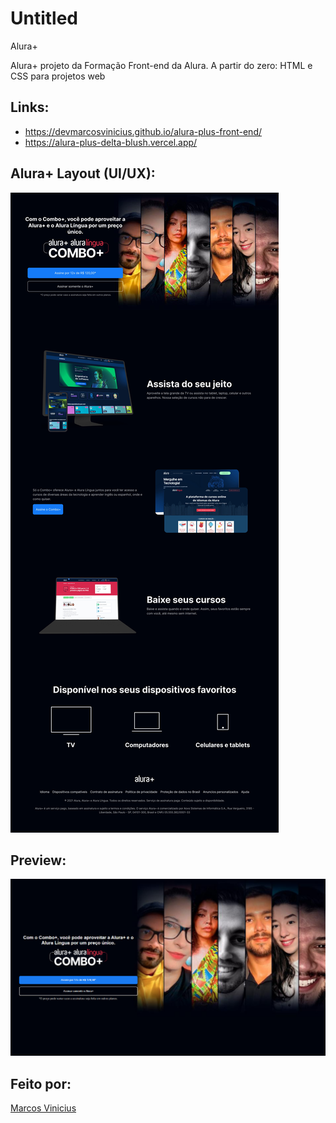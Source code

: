 # Untitled

Alura+

Alura+ projeto da Formação Front-end da Alura. A partir do zero: HTML e CSS para projetos web

## Links:

- https://devmarcosvinicius.github.io/alura-plus-front-end/
- https://alura-plus-delta-blush.vercel.app/

## Alura+ Layout (UI/UX):

![Alura Plus - Layout.jpg](./img/Alura-Plus-Layout.jpg)

## Preview:

![Screenshot 2024-05-30 194450.png](./img/Website%20Preview.png)

## Feito por:

[Marcos Vinicius](https://www.marcosviniciusdev.com)